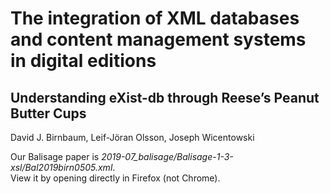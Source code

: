 # The integration of XML databases and content management systems in digital editions

## Understanding eXist-db through Reese’s Peanut Butter Cups

David J. Birnbaum, Leif-Jöran Olsson, Joseph Wicentowski

Our Balisage paper is *2019-07_balisage/Balisage-1-3-xsl/Bal2019birn0505.xml*.   
View it by opening directly in Firefox (not Chrome).
